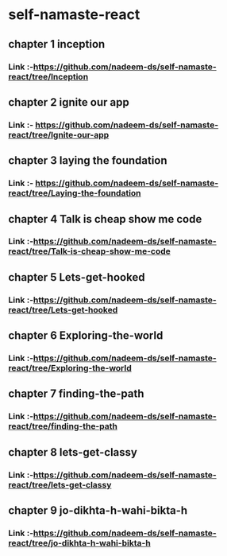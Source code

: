# self-namaste-react
## chapter 1 inception 
### Link :-https://github.com/nadeem-ds/self-namaste-react/tree/Inception

## chapter 2 ignite our app
### Link :- https://github.com/nadeem-ds/self-namaste-react/tree/Ignite-our-app

## chapter 3 laying the foundation
### Link :- https://github.com/nadeem-ds/self-namaste-react/tree/Laying-the-foundation

## chapter 4 Talk is cheap show me code
### Link :-https://github.com/nadeem-ds/self-namaste-react/tree/Talk-is-cheap-show-me-code


## chapter 5 Lets-get-hooked
### Link :-https://github.com/nadeem-ds/self-namaste-react/tree/Lets-get-hooked


## chapter 6 Exploring-the-world
### Link :-https://github.com/nadeem-ds/self-namaste-react/tree/Exploring-the-world


## chapter 7 finding-the-path
### Link :-https://github.com/nadeem-ds/self-namaste-react/tree/finding-the-path


## chapter 8 lets-get-classy
### Link :-https://github.com/nadeem-ds/self-namaste-react/tree/lets-get-classy


## chapter 9 jo-dikhta-h-wahi-bikta-h
### Link :-https://github.com/nadeem-ds/self-namaste-react/tree/jo-dikhta-h-wahi-bikta-h


